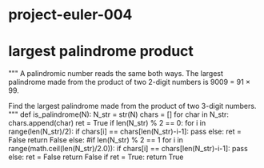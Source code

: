 # project-euler-004
# largest palindrome product

"""
A palindromic number reads the same both ways. The largest palindrome made from the product of two 2-digit numbers is 9009 = 91 × 99.

Find the largest palindrome made from the product of two 3-digit numbers.
"""
def is_palindrome(N):
    N_str = str(N)
    chars = []
    for char in N_str:
        chars.append(char)
    ret = True
    if len(N_str) % 2 == 0:
        for i in range(len(N_str)/2):
            if chars[i] == chars[len(N_str)-i-1]:
                pass
            else:
                ret = False
                return False
    else:
    #if len(N_str) % 2 == 1
    for i in range(math.ceil(len(N_str)/2.0)):
        if chars[i] == chars[len(N_str)-i-1]:
            pass
        else:
            ret = False
            return False
    if ret = True:
        return True
